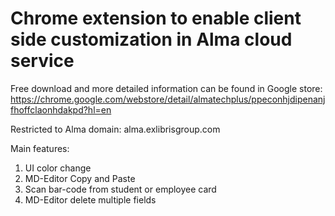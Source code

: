 # Chrome extension to enable client side customization in Alma cloud service

Free download and more detailed information can be found in Google store:
https://chrome.google.com/webstore/detail/almatechplus/ppeconhjdipenanjfhoffclaonhdakpd?hl=en

Restricted to Alma domain: alma.exlibrisgroup.com

Main features:
1. UI color change
2. MD-Editor Copy and Paste 
3. Scan bar-code from student or employee card
4. MD-Editor delete multiple fields







